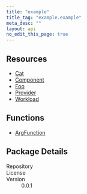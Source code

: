```yaml
---
title: "example"
title_tag: "example.example"
meta_desc: ""
layout: api
no_edit_this_page: true
---
```


<!-- WARNING: this file was generated by test. -->
<!-- Do not edit by hand unless you're certain you know what you are doing! -->



<h2 id="resources">Resources</h2>
<ul class="api">
    <li><a href="cat" title="Cat"><span class="api-symbol api-symbol--resource"></span>Cat</a></li>
    <li><a href="component" title="Component"><span class="api-symbol api-symbol--resource"></span>Component</a></li>
    <li><a href="foo" title="Foo"><span class="api-symbol api-symbol--resource"></span>Foo</a></li>
    <li><a href="provider" title="Provider"><span class="api-symbol api-symbol--resource"></span>Provider</a></li>
    <li><a href="workload" title="Workload"><span class="api-symbol api-symbol--resource"></span>Workload</a></li>
</ul>

<h2 id="functions">Functions</h2>
<ul class="api">
    <li><a href="argfunction" title="ArgFunction"><span class="api-symbol api-symbol--function"></span>ArgFunction</a></li>
</ul>

<h2 id="package-details">Package Details</h2>
<dl class="package-details">
	<dt>Repository</dt>
	<dd><a href=""></a></dd>
	<dt>License</dt>
	<dd></dd>
	<dt>Version</dt>
	<dd>0.0.1</dd>
</dl>

